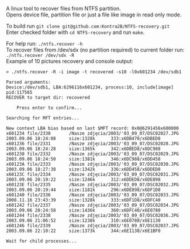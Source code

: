 A linux tool to recover files from NTFS partition.\
Opens device file, partition file or just a file like image in read only mode.

To build run `git clone git@github.com:Kontra2B/NTFS-recovery.git`\
Enter checked folder with `cd NTFS-recovery` and run `make`.

For help run: `./ntfs.recover -h`\
To recover files from /dev/sdx (no partition required) to current folder run: `./ntfs.recover /dev/sdx -R`\
Example of 10 pictures recovery and console output:

`> ./ntfs.recover -R -i image -t recovered -s10 -l0x601234 /dev/sdb1`
```
Parsed arguments:
Device:/dev/sdb1, LBA:6296116x601234, process:10, include[image] pid:117565
RECOVER to target dir: recovered

	Press enter to confirm...

Searching for MFT entries...

New context LBA bias based on last $MFT record: 0x0@6291456x600000
x601234 file/2330       /Nasze zdjęcia/2003/'03_09_07/DSC02027.JPG      2003.09.06 18:24:08     size:1328k      333:x6DB470/x6DBED8
x601236 file/2331       /Nasze zdjęcia/2003/'03_09_07/DSC02028.JPG      2003.09.06 18:24:28     size:1365k      342:x6DBED8/x6DC988
x601238 file/2332       /Nasze zdjęcia/2003/'03_09_07/DSC02029.JPG      2003.09.06 18:24:50     size:1381k      346:x6DC988/x6DD458
x60123A file/2333       /Nasze zdjęcia/2003/'03_09_07/DSC02030.JPG      2003.09.06 18:27:38     size:1342k      336:x6DD458/x6DDED8
x60123C file/2334       /Nasze zdjęcia/2003/'03_09_07/DSC02031.JPG      2003.09.06 20:19:22     size:1246k      312:x6DDED8/x6DE898
x60123E file/2335       /Nasze zdjęcia/2003/'03_09_07/DSC02032.JPG      2003.09.06 20:19:44     size:1181k      296:x6DE898/x6DF1D8
x601240 file/2336       /Nasze zdjęcia/2003/'03_09_07/DSC02033.JPG      2008.11.16 23:43:39     size:1328k      333:x6DF1D8/x6DFC40
x601242 file/2337       /Nasze zdjęcia/2003/'03_09_07/DSC02034.JPG      2003.09.06 20:24:58     size:1436k      360:x6DFC40/x6E0780
x601244 file/2338       /Nasze zdjęcia/2003/'03_09_07/DSC02036.JPG      2003.09.06 21:06:52     size:1238k      310:x6E0780/x6E1130
x601246 file/2339       /Nasze zdjęcia/2003/'03_09_07/DSC02037.JPG      2003.09.06 22:10:22     size:1373k      344:x6E1130/x6E1BF0

Wait for child processes... 
```
